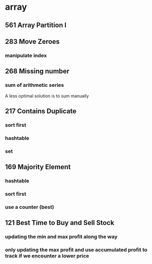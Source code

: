 # array
## 561 Array Partition I
## 283 Move Zeroes
### manipulate index

## 268 Missing number
### sum of arithmetic series
A less optimal solution is to sum manually

## 217 Contains Duplicate
### sort first 
### hashtable
### set

## 169 Majority Element
### hashtable
### sort first
### use a counter (best)

## 121 Best Time to Buy and Sell Stock
### updating the min and max profit along the way
### only updating the max profit and use accumulated profit to track if we encounter a lower price

